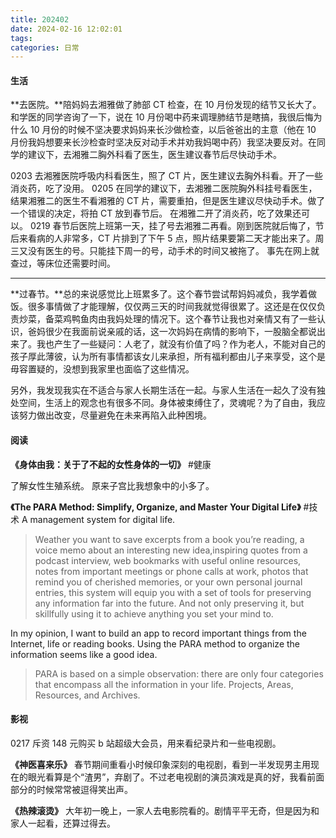 ```yaml
---
title: 202402
date: 2024-02-16 12:02:01
tags:
categories: 日常
---
```


#### 生活

**去医院。**陪妈妈去湘雅做了肺部 CT 检查，在 10 月份发现的结节又长大了。和学医的同学咨询了一下，说在 10 月份喝中药来调理肺结节是瞎搞，我很后悔为什么 10 月份的时候不坚决要求妈妈来长沙做检查，以后爸爸出的主意（他在 10 月份我妈想要来长沙检查时坚决反对动手术并劝我妈喝中药）我坚决要反对。在同学的建议下，去湘雅二胸外科看了医生，医生建议春节后尽快动手术。

0203
去湘雅医院呼吸内科看医生，照了 CT 片，医生建议去胸外科看。开了一些消炎药，吃了没用。
0205
在同学的建议下，去湘雅二医院胸外科挂号看医生，结果湘雅二的医生不看湘雅的 CT 片，需要重拍，但是医生建议尽快动手术。做了一个错误的决定，将拍 CT 放到春节后。
在湘雅二开了消炎药，吃了效果还可以。
0219
春节后医院上班第一天，挂了号去湘雅二再看。刚到医院就后悔了，节后来看病的人非常多，CT 片排到了下午 5 点，照片结果要第二天才能出来了。周三又没有医生的号。只能挂下周一的号，动手术的时间又被拖了。
事先在网上就查过，等床位还需要时间。

---

**过春节。**总的来说感觉比上班累多了。这个春节尝试帮妈妈减负，我学着做饭。很多事情做了才能理解，仅仅两三天的时间我就觉得很累了。这还是在仅仅负责炒菜，备菜鸡鸭鱼肉由我妈处理的情况下。这个春节让我也对亲情又有了一些认识，爸妈很少在我面前说亲戚的话，这一次妈妈在病情的影响下，一股脑全都说出来了。我也产生了一些疑问：人老了，就没有价值了吗？作为老人，不能对自己的孩子厚此薄彼，认为所有事情都该女儿来承担，所有福利都由儿子来享受，这个是毋容置疑的，没想到我家里也面临了这些情况。

另外，我发现我实在不适合与家人长期生活在一起。与家人生活在一起久了没有独处空间，生活上的观念也有很多不同。身体被束缚住了，灵魂呢？为了自由，我应该努力做出改变，尽量避免在未来再陷入此种困境。

#### 阅读

**《身体由我：关于了不起的女性身体的一切》** #健康

了解女性生殖系统。
原来子宫比我想象中的小多了。

**《The PARA Method: Simplify, Organize, and Master Your Digital Life》** #技术
A management system for digital life.

> Weather you want to save excerpts from a book you’re reading, a voice memo about an interesting new idea,inspiring quotes from a podcast interview, web bookmarks with useful online resources, notes from important meetings or phone calls at work, photos that remind you of cherished memories, or your own personal journal entries, this system will equip you with a set of tools for preserving any information far into the future. And not only preserving it, but skillfully using it to achieve anything you set your mind to.

In my opinion, I want to build an app to record important things from the Internet, life or reading books. Using the PARA method to organize the information seems like a good idea.

> PARA is based on a simple observation: there are only four categories that encompass all the information in your life. Projects, Areas, Resources, and Archives.

#### 影视

0217 斥资 148 元购买 b 站超级大会员，用来看纪录片和一些电视剧。

**《神医喜来乐》**
春节期间重看小时候印象深刻的电视剧，看到一半发现男主用现在的眼光看算是个“渣男”，弃剧了。不过老电视剧的演员演戏是真的好，我看前面部分的时候常常被逗得笑出声。

**《热辣滚烫》**
大年初一晚上，一家人去电影院看的。剧情平平无奇，但是因为和家人一起看，还算过得去。
